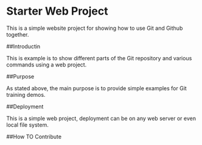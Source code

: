 # Starter Web Project
  
This is a simple website project for showing how to use Git and Github together.  
  
##Introductin

This is example is to show different parts of the Git repository and various commands using a web project.

##Purpose

As stated above, the main purpose is to provide simple examples for Git training demos.

##Deployment

This is a simple web project, deployment can be on any web server or even local file system.

##How TO Contribute
